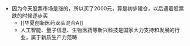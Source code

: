 - 因为今天股票市场是涨的，所以买了2000元，算是初步建仓，以后遇着股票跌的时候逐步买
	- [[华夏创新医药龙头混合A]]
	- 人工智能、量子信息、生物医药等新兴科技是国家大力支持和发展的行业，属于新质生产力范畴